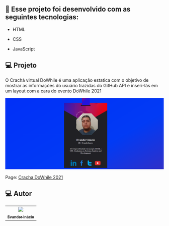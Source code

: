 
## 🚀 Esse projeto foi desenvolvido com as seguintes tecnologias:

  - HTML
 
  - CSS

  - JavaScript

## 💻  Projeto

O Crachá virtual DoWhile é uma aplicação estatica com o objetivo de mostrar as informações do usuário trazidas do GitHub API e inseri-lás em um layout com a cara do evento DoWhile 2021
 
 
<img src="https://github.com/EvanderInacio/cracha-nlw/blob/main/images/Screenshot1.png?raw=true" alt="print" />

<p> Page: <a href="https://evanderinacio.github.io/cracha-nlw" target="_blank" alt="cracha">Cracha DoWhile 2021</a>  </p>


## 💻 Autor<br>
<table>
  <tr>
    <td align="center">
      <a href="https://github.com/EvanderInacio">
        <img src="https://avatars.githubusercontent.com/u/72362299?s=96&v=4" width="100px;" /><br>
        <sub>
          <b>Evander Inácio</b>
        </sub>
      </a>
    </td>
  </tr>
</table>
